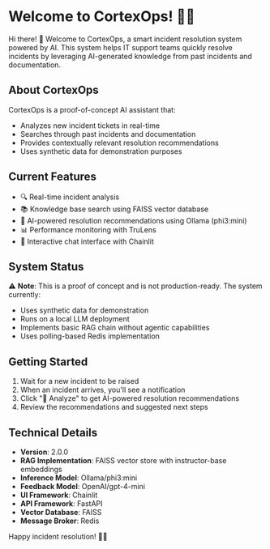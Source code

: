 # Welcome to CortexOps! 🚀🤖

Hi there! 👋 Welcome to CortexOps, a smart incident resolution system powered by AI. This system helps IT support teams quickly resolve incidents by leveraging AI-generated knowledge from past incidents and documentation.

## About CortexOps

CortexOps is a proof-of-concept AI assistant that:
- Analyzes new incident tickets in real-time
- Searches through past incidents and documentation
- Provides contextually relevant resolution recommendations
- Uses synthetic data for demonstration purposes

## Current Features

- 🔍 Real-time incident analysis
- 📚 Knowledge base search using FAISS vector database
- 🤖 AI-powered resolution recommendations using Ollama (phi3:mini)
- 📊 Performance monitoring with TruLens
- 💬 Interactive chat interface with Chainlit

## System Status

⚠️ **Note**: This is a proof of concept and is not production-ready. The system currently:
- Uses synthetic data for demonstration
- Runs on a local LLM deployment
- Implements basic RAG chain without agentic capabilities
- Uses polling-based Redis implementation

## Getting Started

1. Wait for a new incident to be raised
2. When an incident arrives, you'll see a notification
3. Click "🧠 Analyze" to get AI-powered resolution recommendations
4. Review the recommendations and suggested next steps

## Technical Details

- **Version**: 2.0.0
- **RAG Implementation**: FAISS vector store with instructor-base embeddings
- **Inference Model**: Ollama/phi3:mini
- **Feedback Model**: OpenAI/gpt-4-mini
- **UI Framework**: Chainlit
- **API Framework**: FastAPI
- **Vector Database**: FAISS
- **Message Broker**: Redis

Happy incident resolution! 🎯✨
